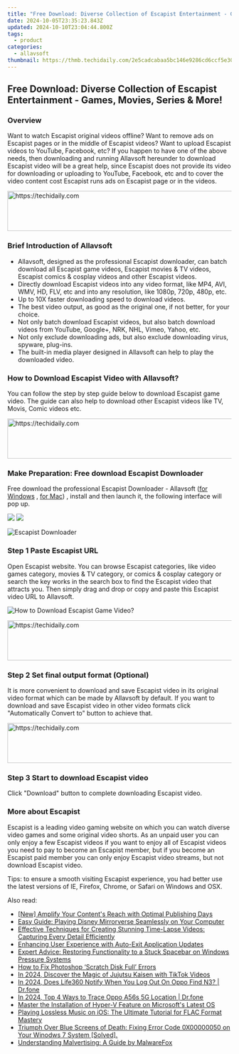 ```yaml
---
title: "Free Download: Diverse Collection of Escapist Entertainment - Games, Movies, Series & More!"
date: 2024-10-05T23:35:23.843Z
updated: 2024-10-10T23:04:44.800Z
tags:
  - product
categories:
  - allavsoft
thumbnail: https://thmb.techidaily.com/2e5cadcabaa5bc146e9286cd6ccf5e30c43742afdff538e1080a5add013b39bf.jpg
---
```


## Free Download: Diverse Collection of Escapist Entertainment - Games, Movies, Series & More!

### Overview

Want to watch Escapist original videos offline? Want to remove ads on Escapist pages or in the middle of Escapist videos? Want to upload Escapist videos to YouTube, Facebook, etc? If you happen to have one of the above needs, then downloading and running Allavsoft hereunder to download Escapist video will be a great help, since Escapist does not provide its video for downloading or uploading to YouTube, Facebook, etc and to cover the video content cost Escapist runs ads on Escapist page or in the videos.

<!-- affiliate ads begin -->
<a href="https://appsumo.8odi.net/c/5597632/2151868/7443" target="_top" id="2151868">
  <img src="//a.impactradius-go.com/display-ad/7443-2151868" border="0" alt="https://techidaily.com" width="600" height="90"/>
</a>
<img height="0" width="0" src="https://appsumo.8odi.net/i/5597632/2151868/7443" style="position:absolute;visibility:hidden;" border="0" />
<!-- affiliate ads end -->

### Brief Introduction of Allavsoft

* Allavsoft, designed as the professional Escapist downloader, can batch download all Escapist game videos, Escapist movies & TV videos, Escapist comics & cosplay videos and other Escapist videos.
* Directly download Escapist videos into any video format, like MP4, AVI, WMV, HD, FLV, etc and into any resolution, like 1080p, 720p, 480p, etc.
* Up to 10X faster downloading speed to download videos.
* The best video output, as good as the original one, if not better, for your choice.
* Not only batch download Escapist videos, but also batch download videos from YouTube, Google+, NRK, NHL, Vimeo, Yahoo, etc.
* Not only exclude downloading ads, but also exclude downloading virus, spyware, plug-ins.
* The built-in media player designed in Allavsoft can help to play the downloaded video.

### How to Download Escapist Video with Allavsoft?

You can follow the step by step guide below to download Escapist game video. The guide can also help to download other Escapist videos like TV, Movis, Comic videos etc.

<!-- affiliate ads begin -->
<a href="https://appsumo.8odi.net/c/5597632/2094421/7443" target="_top" id="2094421">
  <img src="//a.impactradius-go.com/display-ad/7443-2094421" border="0" alt="https://techidaily.com" width="728" height="90"/>
</a>
<img height="0" width="0" src="https://appsumo.8odi.net/i/5597632/2094421/7443" style="position:absolute;visibility:hidden;" border="0" />
<!-- affiliate ads end -->

### Make Preparation: Free download Escapist Downloader

Free download the professional Escapist Downloader - Allavsoft ([for Windows](https://tools.techidaily.com/allavsoft/products/) , [for Mac](https://tools.techidaily.com/allavsoft/products/)) , install and then launch it, the following interface will pop up.

[![](https://www.allavsoft.com/how-to/../images/how-to/free-download-win.jpg)](https://tools.techidaily.com/allavsoft/products/) [![](https://www.allavsoft.com/how-to/../images/how-to/free-download-mac.jpg)](https://tools.techidaily.com/allavsoft/products/)

![Escapist Downloader](https://www.allavsoft.com/how-to/../images/allavsoft/screen-shot-600.jpg)

### Step 1 Paste Escapist URL

Open Escapist website. You can browse Escapist categories, like video games category, movies & TV category, or comics & cosplay category or search the key works in the search box to find the Escapist video that attracts you. Then simply drag and drop or copy and paste this Escapist video URL to Allavsoft.

![How to Download Escapist Game Video?](https://www.allavsoft.com/how-to/../images/how-to/download-rtmp-video/download-rtmp-video.jpg)

<!-- affiliate ads begin -->
<a href="https://ephamedtechinc.pxf.io/c/5597632/2123509/26400" target="_top" id="2123509">
  <img src="//a.impactradius-go.com/display-ad/26400-2123509" border="0" alt="https://techidaily.com" width="728" height="90"/>
</a>
<img height="0" width="0" src="https://ephamedtechinc.pxf.io/i/5597632/2123509/26400" style="position:absolute;visibility:hidden;" border="0" />
<!-- affiliate ads end -->

### Step 2 Set final output format (Optional)

It is more convenient to download and save Escapist video in its original video format which can be made by Allavsoft by default. If you want to download and save Escapist video in other video formats click "Automatically Convert to" button to achieve that.

<!-- affiliate ads begin -->
<a href="https://smilemakers.pxf.io/c/5597632/2123899/26106" target="_top" id="2123899">
  <img src="//a.impactradius-go.com/display-ad/26106-2123899" border="0" alt="https://techidaily.com" width="728" height="90"/>
</a>
<img height="0" width="0" src="https://smilemakers.pxf.io/i/5597632/2123899/26106" style="position:absolute;visibility:hidden;" border="0" />
<!-- affiliate ads end -->

### Step 3 Start to download Escapist video

Click "Download" button to complete downloading Escapist video.

### More about Escapist

Escapist is a leading video gaming website on which you can watch diverse video games and some original video shorts. As an unpaid user you can only enjoy a few Escapist videos if you want to enjoy all of Escapist videos you need to pay to become an Escapist member, but if you become an Escapist paid member you can only enjoy Escapist video streams, but not download Escapist video.

Tips: to ensure a smooth visiting Escapist experience, you had better use the latest versions of IE, Firefox, Chrome, or Safari on Windows and OSX.

<ins class="adsbygoogle"
     style="display:block"
     data-ad-format="autorelaxed"
     data-ad-client="ca-pub-7571918770474297"
     data-ad-slot="1223367746"></ins>

<ins class="adsbygoogle"
     style="display:block"
     data-ad-client="ca-pub-7571918770474297"
     data-ad-slot="8358498916"
     data-ad-format="auto"
     data-full-width-responsive="true"></ins>

<span class="atpl-alsoreadstyle">Also read:</span>
<div><ul>
<li><a href="https://youtube-lab.techidaily.com/mplify-your-contents-reach-with-optimal-publishing-days/"><u>[New] Amplify Your Content's Reach with Optimal Publishing Days</u></a></li>
<li><a href="https://fox-tls.techidaily.com/easy-guide-playing-disney-mirrorverse-seamlessly-on-your-computer/"><u>Easy Guide: Playing Disney Mirrorverse Seamlessly on Your Computer</u></a></li>
<li><a href="https://fox-tls.techidaily.com/effective-techniques-for-creating-stunning-time-lapse-videos-capturing-every-detail-efficiently/"><u>Effective Techniques for Creating Stunning Time-Lapse Videos: Capturing Every Detail Efficiently</u></a></li>
<li><a href="https://fox-tls.techidaily.com/enhancing-user-experience-with-auto-exit-application-updates/"><u>Enhancing User Experience with Auto-Exit Application Updates</u></a></li>
<li><a href="https://win-howtos.techidaily.com/expert-advice-restoring-functionality-to-a-stuck-spacebar-on-windows-pressure-systems/"><u>Expert Advice: Restoring Functionality to a Stuck Spacebar on Windows Pressure Systems</u></a></li>
<li><a href="https://techno-recovery.techidaily.com/1722865982868-how-to-fix-photoshop-scratch-disk-full-errors/"><u>How to Fix Photoshop ‘Scratch Disk Full’ Errors</u></a></li>
<li><a href="https://tiktok-clips.techidaily.com/in-2024-discover-the-magic-of-jujutsu-kaisen-with-tiktok-videos/"><u>In 2024, Discover the Magic of Jujutsu Kaisen with TikTok Videos</u></a></li>
<li><a href="https://review-topics.techidaily.com/in-2024-does-life360-notify-when-you-log-out-on-oppo-find-n3-drfone-by-drfone-virtual-android/"><u>In 2024, Does Life360 Notify When You Log Out On Oppo Find N3? | Dr.fone</u></a></li>
<li><a href="https://android-location-track.techidaily.com/in-2024-top-4-ways-to-trace-oppo-a56s-5g-location-drfone-by-drfone-virtual-android/"><u>In 2024, Top 4 Ways to Trace Oppo A56s 5G Location | Dr.fone</u></a></li>
<li><a href="https://win-answers.techidaily.com/master-the-installation-of-hyper-v-feature-on-microsofts-latest-os/"><u>Master the Installation of Hyper-V Feature on Microsoft's Latest OS</u></a></li>
<li><a href="https://fox-tls.techidaily.com/playing-lossless-music-on-ios-the-ultimate-tutorial-for-flac-format-mastery/"><u>Playing Lossless Music on iOS: The Ultimate Tutorial for FLAC Format Mastery</u></a></li>
<li><a href="https://blue-screen-error.techidaily.com/triumph-over-blue-screens-of-death-fixing-error-code-0x00000050-on-your-winodws-7-system-solved/"><u>Triumph Over Blue Screens of Death: Fixing Error Code 0X00000050 on Your Winodws 7 System [Solved].</u></a></li>
<li><a href="https://fox-tls.techidaily.com/understanding-malvertising-a-guide-by-malwarefox/"><u>Understanding Malvertising: A Guide by MalwareFox</u></a></li>
</ul></div>


